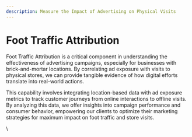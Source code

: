 ```yaml
---
description: Measure the Impact of Advertising on Physical Visits
---
```


# Foot Traffic Attribution

Foot Traffic Attribution is a critical component in understanding the effectiveness of advertising campaigns, especially for businesses with brick-and-mortar locations. By correlating ad exposure with visits to physical stores, we can provide tangible evidence of how digital efforts translate into real-world actions.

This capability involves integrating location-based data with ad exposure metrics to track customer journeys from online interactions to offline visits. By analyzing this data, we offer insights into campaign performance and consumer behavior, empowering our clients to optimize their marketing strategies for maximum impact on foot traffic and store visits.

\
